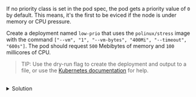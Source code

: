 If no priority class is set in the pod spec, the pod gets a priority value of `0` by default. This means, it's the first to be eviced if the node is under memory or CPU pressure.

Create a deployment named `low-prio` that uses the `polinux/stress` image with the command `["--vm", "1", "--vm-bytes", "400Mi", "--timeout", "600s"]`. The pod should request `500` Mebibytes of memory and `100` millicores of CPU.

> TIP: Use the dry-run flag to create the deployment and output to a file, or use the [Kubernetes documentation](https://kubernetes.io/docs) for help.

<br>
<details><summary>Solution</summary>
<br>

```yaml
# low-prio.yaml
apiVersion: apps/v1
kind: Deployment
metadata:
  name: low-prio
spec:
  replicas: 1
  selector:
    matchLabels:
      app: low-prio
  template:
    metadata:
      labels:
        app: low-prio
    spec:
      containers:
      - name: stress
        image: polinux/stress
        command: ["stress"]
        args: ["--vm", "1", "--vm-bytes", "400Mi", "--timeout", "600s"]
        resources:
          requests:
            memory: "500Mi"
            cpu: "100m"
```{{copy}}

```bash
# create the pod
kubectl create -f low-prio.yaml
```{{exec}}

</details>